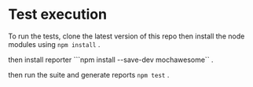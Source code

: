 
# Test execution
To run the tests, clone the latest version of this repo then install the node modules using 
```npm install``` . 

then install reporter
```npm install --save-dev mochawesome`` .

then run the suite and generate reports
  ```npm test``` .

